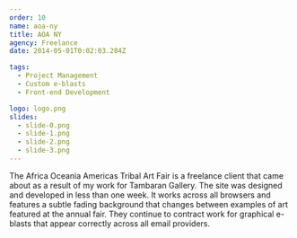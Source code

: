 ```yaml
---
order: 10
name: aoa-ny
title: AOA NY
agency: Freelance
date: 2014-05-01T0:02:03.284Z

tags:
  - Project Management
  - Custom e-blasts
  - Front-end Development

logo: logo.png
slides:
  - slide-0.png
  - slide-1.png
  - slide-2.png
  - slide-3.png
---
```

The Africa Oceania Americas Tribal Art Fair is a freelance client that came about as a result of my work for Tambaran Gallery. The site was designed and developed in less than one week. It works across all browsers and features a subtle fading background that changes between examples of art featured at the annual fair. They continue to contract work for graphical e-blasts that appear correctly across all email providers.
